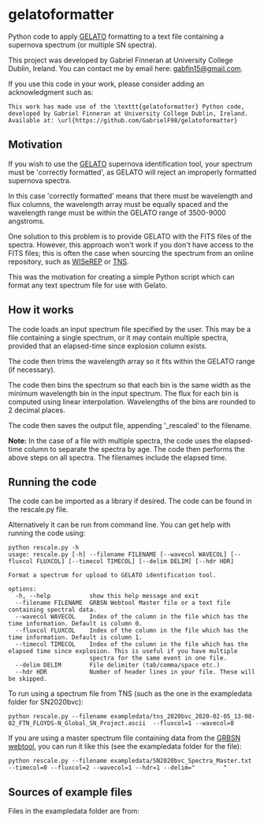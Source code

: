 # gelatoformatter
Python code to apply [GELATO](https://gelato.tng.iac.es/) formatting to a text file containing a supernova spectrum (or multiple SN spectra). 

This project was developed by Gabriel Finneran at University College Dublin, Ireland. You can contact me by email here: gabfin15@gmail.com.

If you use this code in your work, please consider adding an acknowledgment such as:

```
This work has made use of the \texttt{gelatoformatter} Python code,
developed by Gabriel Finneran at University College Dublin, Ireland.
Available at: \url{https://github.com/GabrielF98/gelatoformatter}
```

## Motivation
If you wish to use the [GELATO](https://gelato.tng.iac.es/) supernova identification tool, your spectrum must be 'correctly formatted', as GELATO will reject an improperly formatted supernova spectra. 

In this case 'correctly formatted' means that there must be wavelength and flux columns, the wavelength array must be equally spaced and the wavelength range must be within the GELATO range of 3500-9000 angstroms.

One solution to this problem is to provide GELATO with the FITS files of the spectra. However, this approach won't work if you don't have access to the FITS files; this is often the case when sourcing the spectrum from an online repository, such as [WISeREP](https://www.wiserep.org/) or [TNS](https://www.wis-tns.org/). 

This was the motivation for creating a simple Python script which can format any text spectrum file for use with Gelato.

## How it works

The code loads an input spectrum file specified by the user. This may be a file containing a single spectrum, or it may contain multiple spectra, provided that an elapsed-time since explosion column exists.

The code then trims the wavelength array so it fits within the GELATO range (if necessary).

The code then bins the spectrum so that each bin is the same width as the minimum wavelength bin in the input spectrum. The flux for each bin is computed using linear interpolation. Wavelengths of the bins are rounded to 2 decimal places.

The code then saves the output file, appending '_rescaled' to the filename.

**Note:**
In the case of a file with multiple spectra, the code uses the elapsed-time column to separate the spectra by age. The code then performs the above steps on all spectra. The filenames include the elapsed time.

## Running the code
The code can be imported as a library if desired. The code can be found in the rescale.py file.

Alternatively it can be run from command line. You can get help with running the code using:

```
python rescale.py -h
usage: rescale.py [-h] --filename FILENAME [--wavecol WAVECOL] [--fluxcol FLUXCOL] [--timecol TIMECOL] [--delim DELIM] [--hdr HDR]

Format a spectrum for upload to GELATO identification tool.

options:
  -h, --help           show this help message and exit
  --filename FILENAME  GRBSN Webtool Master file or a text file containing spectral data.
  --wavecol WAVECOL    Index of the column in the file which has the time information. Default is column 0.
  --fluxcol FLUXCOL    Index of the column in the file which has the time information. Default is column 1.
  --timecol TIMECOL    Index of the column in the file which has the elapsed time since explosion. This is useful if you have multiple
                       spectra for the same event in one file.
  --delim DELIM        File delimiter (tab/comma/space etc.)
  --hdr HDR            Number of header lines in your file. These will be skipped.
```

To run using a spectrum file from TNS (such as the one in the exampledata folder for SN2020bvc):

```
python rescale.py --filename exampledata/tns_2020bvc_2020-02-05_13-08-02_FTN_FLOYDS-N_Global_SN_Project.ascii  --fluxcol=1 --wavecol=0
```

If you are using a master spectrum file containing data from the [GRBSN webtool](https://grbsn.watchertelescope.ie), you can run it like this (see the exampledata folder for the file):

```
python rescale.py --filename exampledata/SN2020bvc_Spectra_Master.txt --timecol=0 --fluxcol=2 --wavecol=1 --hdr=1 --delim="        "
```

## Sources of example files
Files in the exampledata folder are from:


